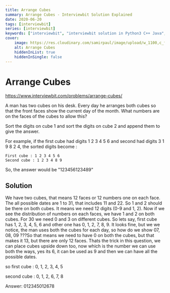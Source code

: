 ```yaml
---
title: Arrange Cubes
summary: Arrange Cubes - Interviewbit Solution Explained
date: 2020-06-20
tags: [interviewbit]
series: [interviewbit]
keywords: ["interviewbit", "interviewbit solution in Python3 C++ Java", "Arrange Cubes Solution Explained"]
cover:
    image: https://res.cloudinary.com/samirpaul/image/upload/w_1100,c_fit,co_rgb:FFFFFF,l_text:Arial_75_bold:Arrange Cubes - Solution Explained/problem-solving.webp
    alt: Arrange Cubes
    hiddenInList: true
    hiddenInSingle: false
---
```


# Arrange Cubes

https://www.interviewbit.com/problems/arrange-cubes/

A man has two cubes on his desk.
Every day he arranges both cubes so that the front faces show the current day of the month. 
What numbers are on the faces of the cubes to allow this?

Sort the digits on cube 1 and sort the digits on cube 2 and append them to give the answer.

For example, if the first cube had digits 1 2 3 4 5 6 and second had digits 3 1 9 8 2 4, 
the sorted digits become :
```
First cube : 1 2 3 4 5 6
Second cube : 1 2 3 4 8 9
```

So, the answer would be "123456123489"


## Solution

We have two cubes, that means 12 faces or 12 numbers one on each face. The all possible dates are 1 to 31, that includes 11 and 22. So 1 and 2 should be there on both cubes. It means we need 12 digits (0-9 and 1, 2). Now if we see the distribution of numbers on each faces, we have 1 and 2 on both cubes. For 30 we need 0 and 3 on different cubes. So lets say, first cube has 1, 2, 3, 4, 5, 6 and other one has 0, 1, 2, 7, 8, 9. It looks fine, but we we notice, the man uses both the cubes for each day, so how do we show 07, 08, 09 ???So that means we need to have 0 on both the cubes, but that makes it 13, but there are only 12 faces. Thats the trick in this question, we can place cubes upside down too, now which is the number we can use both the ways, yes its 6, it can be used as 9 and then we can have all the possible dates.

so first cube : 0, 1, 2, 3, 4, 5

second cube : 0, 1, 2, 6, 7, 8

Answer: 012345012678
